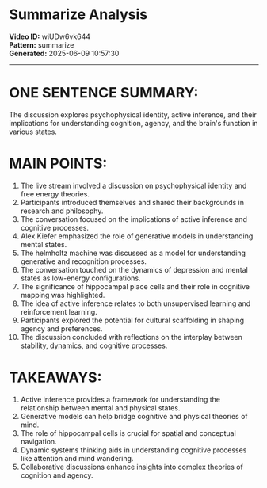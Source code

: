 # Summarize Analysis

**Video ID:** wiUDw6vk644  
**Pattern:** summarize  
**Generated:** 2025-06-09 10:57:30  

---

# ONE SENTENCE SUMMARY:
The discussion explores psychophysical identity, active inference, and their implications for understanding cognition, agency, and the brain's function in various states.

# MAIN POINTS:
1. The live stream involved a discussion on psychophysical identity and free energy theories.
2. Participants introduced themselves and shared their backgrounds in research and philosophy.
3. The conversation focused on the implications of active inference and cognitive processes.
4. Alex Kiefer emphasized the role of generative models in understanding mental states.
5. The helmholtz machine was discussed as a model for understanding generative and recognition processes.
6. The conversation touched on the dynamics of depression and mental states as low-energy configurations.
7. The significance of hippocampal place cells and their role in cognitive mapping was highlighted.
8. The idea of active inference relates to both unsupervised learning and reinforcement learning.
9. Participants explored the potential for cultural scaffolding in shaping agency and preferences.
10. The discussion concluded with reflections on the interplay between stability, dynamics, and cognitive processes.

# TAKEAWAYS:
1. Active inference provides a framework for understanding the relationship between mental and physical states.
2. Generative models can help bridge cognitive and physical theories of mind.
3. The role of hippocampal cells is crucial for spatial and conceptual navigation.
4. Dynamic systems thinking aids in understanding cognitive processes like attention and mind wandering.
5. Collaborative discussions enhance insights into complex theories of cognition and agency.